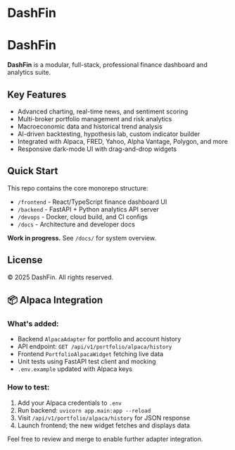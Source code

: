 # DashFin
# DashFin

**DashFin** is a modular, full-stack, professional finance dashboard and analytics suite.

## Key Features
- Advanced charting, real-time news, and sentiment scoring
- Multi-broker portfolio management and risk analytics
- Macroeconomic data and historical trend analysis
- AI-driven backtesting, hypothesis lab, custom indicator builder
- Integrated with Alpaca, FRED, Yahoo, Alpha Vantage, Polygon, and more
- Responsive dark-mode UI with drag-and-drop widgets

## Quick Start

This repo contains the core monorepo structure:
- `/frontend` - React/TypeScript finance dashboard UI
- `/backend` - FastAPI + Python analytics API server
- `/devops` - Docker, cloud build, and CI configs
- `/docs` - Architecture and developer docs

**Work in progress.** See `/docs/` for system overview.

## License

© 2025 DashFin. All rights reserved.

## 📦 Alpaca Integration

### What's added:
- Backend `AlpacaAdapter` for portfolio and account history
- API endpoint: `GET /api/v1/portfolio/alpaca/history`
- Frontend `PortfolioAlpacaWidget` fetching live data
- Unit tests using FastAPI test client and mocking
- `.env.example` updated with Alpaca keys

### How to test:
1. Add your Alpaca credentials to `.env`
2. Run backend: `uvicorn app.main:app --reload`
3. Visit `/api/v1/portfolio/alpaca/history` for JSON response
4. Launch frontend; the new widget fetches and displays data

Feel free to review and merge to enable further adapter integration.
